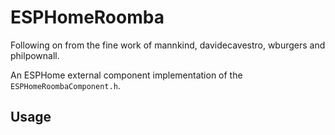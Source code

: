 # ESPHomeRoomba

Following on from the fine work of mannkind, davidecavestro, wburgers and philpownall.

An ESPHome external component implementation of the `ESPHomeRoombaComponent.h`.

## Usage
